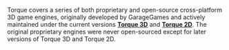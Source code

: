 Torque covers a series of both proprietary and open-source cross-platform 3D game engines, originally developed by GarageGames and actively maintained under the current versions [**Torque 3D**](https://torque3d.org/torque3d/) and [**Torque 2D**](https://torque3d.org/torque2d/).
The original proprietary engines were never open-sourced except for later versions of Torque 3D and Torque 2D.
